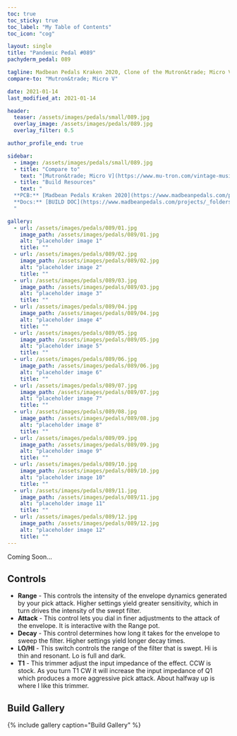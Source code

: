 ```yaml
---
toc: true
toc_sticky: true
toc_label: "My Table of Contents"
toc_icon: "cog"

layout: single
title: "Pandemic Pedal #089"
pachyderm_pedal: 089

tagline: Madbean Pedals Kraken 2020, Clone of the Mutron&trade; Micro V
compare-to: "Mutron&trade; Micro V"

date: 2021-01-14
last_modified_at: 2021-01-14

header:
  teaser: /assets/images/pedals/small/089.jpg
  overlay_image: /assets/images/pedals/089.jpg
  overlay_filter: 0.5

author_profile_end: true

sidebar:
  - image: /assets/images/pedals/small/089.jpg
  - title: "Compare to"
    text: "[Mutron&trade; Micro V](https://www.mu-tron.com/vintage-musitronics/mu-tron-micro-v/)"
  - title: "Build Resources"
    text: "
  **PCB:** [Madbean Pedals Kraken 2020](https://www.madbeanpedals.com/projects/index.html)<br>
  **Docs:** [BUILD DOC](https://www.madbeanpedals.com/projects/_folders/FilterMod/docs/Kraken2020.zip)
  "

gallery:
  - url: /assets/images/pedals/089/01.jpg
    image_path: /assets/images/pedals/089/01.jpg
    alt: "placeholder image 1"
    title: ""
  - url: /assets/images/pedals/089/02.jpg
    image_path: /assets/images/pedals/089/02.jpg
    alt: "placeholder image 2"
    title: ""
  - url: /assets/images/pedals/089/03.jpg
    image_path: /assets/images/pedals/089/03.jpg
    alt: "placeholder image 3"
    title: ""
  - url: /assets/images/pedals/089/04.jpg
    image_path: /assets/images/pedals/089/04.jpg
    alt: "placeholder image 4"
    title: ""
  - url: /assets/images/pedals/089/05.jpg
    image_path: /assets/images/pedals/089/05.jpg
    alt: "placeholder image 5"
    title: ""
  - url: /assets/images/pedals/089/06.jpg
    image_path: /assets/images/pedals/089/06.jpg
    alt: "placeholder image 6"
    title: ""
  - url: /assets/images/pedals/089/07.jpg
    image_path: /assets/images/pedals/089/07.jpg
    alt: "placeholder image 7"
    title: ""
  - url: /assets/images/pedals/089/08.jpg
    image_path: /assets/images/pedals/089/08.jpg
    alt: "placeholder image 8"
    title: ""
  - url: /assets/images/pedals/089/09.jpg
    image_path: /assets/images/pedals/089/09.jpg
    alt: "placeholder image 9"
    title: ""
  - url: /assets/images/pedals/089/10.jpg
    image_path: /assets/images/pedals/089/10.jpg
    alt: "placeholder image 10"
    title: ""
  - url: /assets/images/pedals/089/11.jpg
    image_path: /assets/images/pedals/089/11.jpg
    alt: "placeholder image 11"
    title: ""
  - url: /assets/images/pedals/089/12.jpg
    image_path: /assets/images/pedals/089/12.jpg
    alt: "placeholder image 12"
    title: ""
---
```


Coming Soon...

## Controls

* **Range** - This controls the intensity of the envelope dynamics generated by your pick attack. Higher settings yield greater sensitivity, which in turn drives the intensity of the swept filter.
* **Attack** - This control lets you dial in finer adjustments to the attack of the envelope. It is interactive with the Range pot.
* **Decay** - This control determines how long it takes for the envelope to sweep the filter. Higher settings yield longer decay times.
* **LO/HI** - This switch controls the range of the filter that is swept. Hi is thin and resonant. Lo is full and dark.
* **T1** - This trimmer adjust the input impedance of the effect. CCW is stock. As you turn T1 CW it will increase the input impedance of Q1 which produces a more aggressive pick attack. About halfway up is where I like this trimmer.


## Build Gallery

{% include gallery caption="Build Gallery" %}